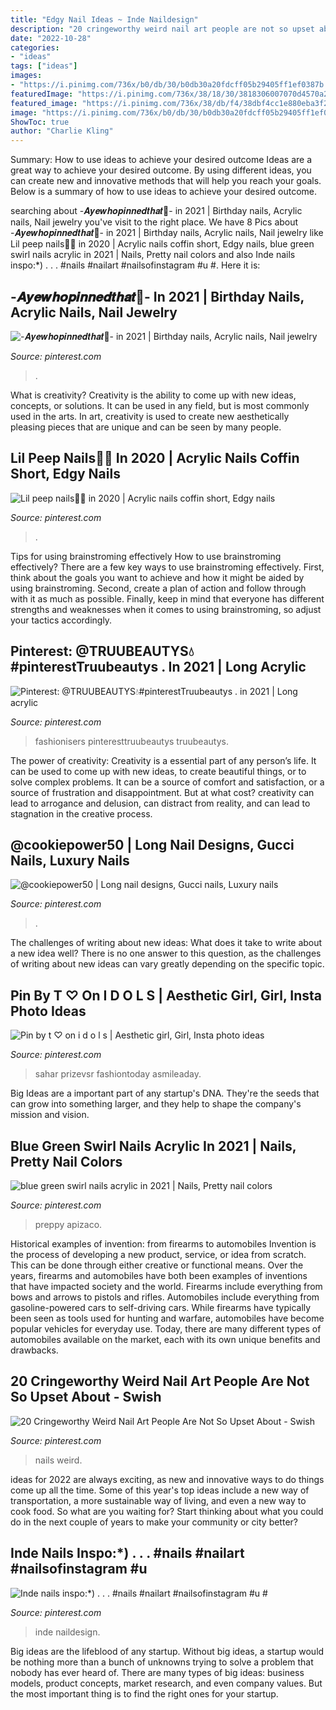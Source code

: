```yaml
---
title: "Edgy Nail Ideas ~ Inde Naildesign"
description: "20 cringeworthy weird nail art people are not so upset about"
date: "2022-10-28"
categories:
- "ideas"
tags: ["ideas"]
images:
- "https://i.pinimg.com/736x/b0/db/30/b0db30a20fdcff05b29405ff1ef0387b.jpg"
featuredImage: "https://i.pinimg.com/736x/38/18/30/3818306007070d4570a250210115f08c.jpg"
featured_image: "https://i.pinimg.com/736x/38/db/f4/38dbf4cc1e880eba3f2c92d781a4c864.jpg"
image: "https://i.pinimg.com/736x/b0/db/30/b0db30a20fdcff05b29405ff1ef0387b.jpg"
ShowToc: true
author: "Charlie Kling"
---
```



Summary: How to use ideas to achieve your desired outcome
Ideas are a great way to achieve your desired outcome. By using different ideas, you can create new and innovative methods that will help you reach your goals. Below is a summary of how to use ideas to achieve your desired outcome.

	

		
searching about -𝑨𝒚𝒆𝒘𝒉𝒐𝒑𝒊𝒏𝒏𝒆𝒅𝒕𝒉𝒂𝒕🦋- in 2021 | Birthday nails, Acrylic nails, Nail jewelry you've visit to the right place. We have 8 Pics about -𝑨𝒚𝒆𝒘𝒉𝒐𝒑𝒊𝒏𝒏𝒆𝒅𝒕𝒉𝒂𝒕🦋- in 2021 | Birthday nails, Acrylic nails, Nail jewelry like Lil peep nails🖤🐉 in 2020 | Acrylic nails coffin short, Edgy nails, blue green swirl nails acrylic in 2021 | Nails, Pretty nail colors and also Inde nails inspo:*) . . . #nails #nailart #nailsofinstagram #u #. Here it is:
		
    
## -𝑨𝒚𝒆𝒘𝒉𝒐𝒑𝒊𝒏𝒏𝒆𝒅𝒕𝒉𝒂𝒕🦋- In 2021 | Birthday Nails, Acrylic Nails, Nail Jewelry

<img loading=lazy src="https://i.pinimg.com/736x/ec/01/8c/ec018cfa0c69969007abffc2c321d7e0.jpg" onerror="this.onerror=null;this.src='https://tse3.mm.bing.net/th?id=OIP.zritUG64Zd_je_lSTE5w6QHaJH&amp;pid=15.1';" alt="-𝑨𝒚𝒆𝒘𝒉𝒐𝒑𝒊𝒏𝒏𝒆𝒅𝒕𝒉𝒂𝒕🦋- in 2021 | Birthday nails, Acrylic nails, Nail jewelry">

_Source: pinterest.com_

>. 

	

What is creativity?
Creativity is the ability to come up with new ideas, concepts, or solutions. It can be used in any field, but is most commonly used in the arts. In art, creativity is used to create new aesthetically pleasing pieces that are unique and can be seen by many people.

    
## Lil Peep Nails🖤🐉 In 2020 | Acrylic Nails Coffin Short, Edgy Nails

<img loading=lazy src="https://i.pinimg.com/736x/38/18/30/3818306007070d4570a250210115f08c.jpg" onerror="this.onerror=null;this.src='https://tse2.mm.bing.net/th?id=OIP.Zy_kx1zPvFqi5mwIrKJeFAHaFj&amp;pid=15.1';" alt="Lil peep nails🖤🐉 in 2020 | Acrylic nails coffin short, Edgy nails">

_Source: pinterest.com_

>. 

	

Tips for using brainstroming effectively
How to use brainstroming effectively?
There are a few key ways to use brainstroming effectively. First, think about the goals you want to achieve and how it might be aided by using brainstroming. Second, create a plan of action and follow through with it as much as possible. Finally, keep in mind that everyone has different strengths and weaknesses when it comes to using brainstroming, so adjust your tactics accordingly.

    
## Pinterest: @TRUUBEAUTYS💧#pinterestTruubeautys . In 2021 | Long Acrylic

<img loading=lazy src="https://i.pinimg.com/736x/b0/db/30/b0db30a20fdcff05b29405ff1ef0387b.jpg" onerror="this.onerror=null;this.src='https://tse2.mm.bing.net/th?id=OIP.iYlFkLxFCpgvoPgAlOIgygHaHY&amp;pid=15.1';" alt="Pinterest: @TRUUBEAUTYS💧#pinterestTruubeautys . in 2021 | Long acrylic">

_Source: pinterest.com_

>fashionisers pinteresttruubeautys truubeautys. 

	

The power of creativity:
Creativity is a essential part of any person’s life. It can be used to come up with new ideas, to create beautiful things, or to solve complex problems. It can be a source of comfort and satisfaction, or a source of frustration and disappointment. But at what cost? creativity can lead to arrogance and delusion, can distract from reality, and can lead to stagnation in the creative process.

    
## @cookiepower50 | Long Nail Designs, Gucci Nails, Luxury Nails

<img loading=lazy src="https://i.pinimg.com/736x/a1/94/3c/a1943c38ee77b536ad3eacb4162ca8f9.jpg" onerror="this.onerror=null;this.src='https://tse4.mm.bing.net/th?id=OIP.GlWGwhj052cA1Of5KGDO1QHaHk&amp;pid=15.1';" alt="@cookiepower50 | Long nail designs, Gucci nails, Luxury nails">

_Source: pinterest.com_

>. 

	

The challenges of writing about new ideas: What does it take to write about a new idea well?
There is no one answer to this question, as the challenges of writing about new ideas can vary greatly depending on the specific topic.

    
## Pin By T ♡ On I D O L S | Aesthetic Girl, Girl, Insta Photo Ideas

<img loading=lazy src="https://i.pinimg.com/736x/38/db/f4/38dbf4cc1e880eba3f2c92d781a4c864.jpg" onerror="this.onerror=null;this.src='https://tse1.mm.bing.net/th?id=OIP.gYB6VleWehYP6RGqbzjfLwHaHW&amp;pid=15.1';" alt="Pin by t ♡ on i d o l s | Aesthetic girl, Girl, Insta photo ideas">

_Source: pinterest.com_

>sahar prizevsr fashiontoday asmileaday. 

	

Big Ideas are a important part of any startup's DNA. They're the seeds that can grow into something larger, and they help to shape the company's mission and vision.

    
## Blue Green Swirl Nails Acrylic In 2021 | Nails, Pretty Nail Colors

<img loading=lazy src="https://i.pinimg.com/736x/af/d4/58/afd458e692cb040ceafacc654e3fa3c1.jpg" onerror="this.onerror=null;this.src='https://tse2.mm.bing.net/th?id=OIP.30NfA3utSww0mDSoKz2MPAHaH8&amp;pid=15.1';" alt="blue green swirl nails acrylic in 2021 | Nails, Pretty nail colors">

_Source: pinterest.com_

>preppy apizaco. 

	

Historical examples of invention: from firearms to automobiles
Invention is the process of developing a new product, service, or idea from scratch. This can be done through either creative or functional means. Over the years, firearms and automobiles have both been examples of inventions that have impacted society and the world. Firearms include everything from bows and arrows to pistols and rifles. Automobiles include everything from gasoline-powered cars to self-driving cars. While firearms have typically been seen as tools used for hunting and warfare, automobiles have become popular vehicles for everyday use. Today, there are many different types of automobiles available on the market, each with its own unique benefits and drawbacks.

    
## 20 Cringeworthy Weird Nail Art People Are Not So Upset About - Swish

<img loading=lazy src="https://i.pinimg.com/736x/81/42/5d/81425d9f9e5d4b7077ee24921a09ab4c.jpg" onerror="this.onerror=null;this.src='https://tse2.mm.bing.net/th?id=OIP.Jaqbqad5i30PJGBr1tM81gHaNJ&amp;pid=15.1';" alt="20 Cringeworthy Weird Nail Art People Are Not So Upset About - Swish">

_Source: pinterest.com_

>nails weird. 

	

ideas for 2022 are always exciting, as new and innovative ways to do things come up all the time. Some of this year's top ideas include a new way of transportation, a more sustainable way of living, and even a new way to cook food. So what are you waiting for? Start thinking about what you could do in the next couple of years to make your community or city better?

    
## Inde Nails Inspo:*) . . . #nails #nailart #nailsofinstagram #u #

<img loading=lazy src="https://i.pinimg.com/736x/92/29/ed/9229ed1c0464bfd161f013dfc6e76a66.jpg" onerror="this.onerror=null;this.src='https://tse2.mm.bing.net/th?id=OIP.Gm_k6YwWP_O1yg-JsPrrlQHaHa&amp;pid=15.1';" alt="Inde nails inspo:*) . . . #nails #nailart #nailsofinstagram #u #">

_Source: pinterest.com_

>inde naildesign. 

	

Big ideas are the lifeblood of any startup. Without big ideas, a startup would be nothing more than a bunch of unknowns trying to solve a problem that nobody has ever heard of. There are many types of big ideas: business models, product concepts, market research, and even company values. But the most important thing is to find the right ones for your startup.

